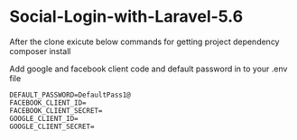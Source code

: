 # Social-Login-with-Laravel-5.6

After the clone exicute below commands for getting project dependency 
    composer install 
    
Add google and facebook client code and default password in to your .env file

    DEFAULT_PASSWORD=DefaultPass1@
    FACEBOOK_CLIENT_ID=
    FACEBOOK_CLIENT_SECRET=
    GOOGLE_CLIENT_ID=
    GOOGLE_CLIENT_SECRET=
  
